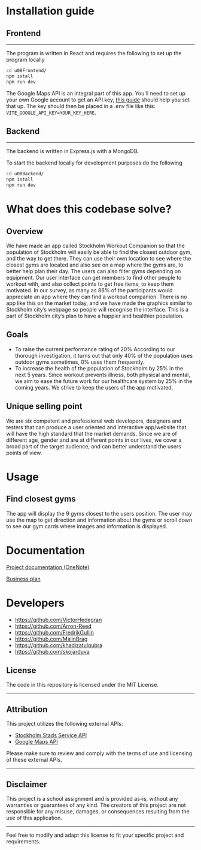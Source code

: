 # Installation guide
## Frontend
---
The program is written in React and requires the following to set up the program locally
```bash
cd u08Frontend/
npm istall
npm run dev
```
The Google Maps API is an integral part of this app. You'll need to set up your own Google account to get an API key, [this guide](https://developers.google.com/maps) should help you set that up. The key should then be placed in a .env file like this: `VITE_GOOGLE_API_KEY=YOUR_KEY_HERE`.
## Backend
---
The backend is written in Express.js with a MongoDB.

To start the backend locally for development purposes do the following
```bash
cd u08Backend/
npm istall
npm run dev
```
# What does this codebase solve?

## Overview
We have made an app called Stockholm Workout Companion so that the population of Stockholm will easily be able to find the closest outdoor gym, and the way to get there. They can use their own location to see where the closest gyms are located and also see on a map where the gyms are, to better help plan their day. 
The users can also filter gyms depending on equipment.
Our user interface can get members to find other people to workout with, and also collect points to get free items, to keep them motivated. In our survey, as many as 86% of the participants would appreciate an app where they can find a workout companion.
There is no app like this on the market today, and we have made the graphics similar to Stockholm city’s webpage so people will recognise the interface.
This is a part of Stockholm city’s plan to have a happier and healthier population.
## Goals
- To raise the current performance rating of 20% According to our thorough investigation, it turns out that only 40% of the population uses outdoor gyms sometimes, 0% uses them frequently.
- To increase the health of the population of Stockholm by 25% in the next 5 years. Since workout prevents illness, both physical and mental, we aim to ease the future work for our healthcare system by 25% in the coming years. We strive to keep the users of the app motivated.
## Unique selling point
We are six competent and professional web developers, designers and testers that can produce a user oriented and interactive app/website that will have the high standard that the market demands. Since we are of different age, gender and are at different points in our lives, we cover a broad part of the target audience, and can better understand the users points of view.

# Usage

## Find closest gyms
The app will display the 9 gyms closest to the users position. The user may use the map to get direction and information about the gyms or scroll down to see our gym cards where images and information is displayed.

# Documentation
[Project documentation (OneNote)](https://1drv.ms/o/s!AtmJd2tDQ-CNgSu68NDxDSZbgdKF)

[Business plan](https://docs.google.com/document/d/1w7-FuE6tZFyE6CDUOxONT7RMdXzNCmHFuLaj6N8IH1Q/edit?usp=sharing)

# Developers
- https://github.com/VictorHedegran
- https://github.com/Arron-Reed
- https://github.com/FredrikGullin
- https://github.com/MalinBrag
- https://github.com/khadizatulqubra
- https://github.com/skojarduva

## License

The code in this repository is licensed under the MIT License.

---

## Attribution

This project utilizes the following external APIs:

- [Stockholm Stads Service API](https://apigw.stockholm.se/noauth/virtualhittaservicedmz/rest/serviceunits)
- [Google Maps API](https://developers.google.com/maps)

Please make sure to review and comply with the terms of use and licensing of these external APIs.

---

## Disclaimer

This project is a school assignment and is provided as-is, without any warranties or guarantees of any kind. The creators of this project are not responsible for any misuse, damages, or consequences resulting from the use of this application.

---

Feel free to modify and adapt this license to fit your specific project and requirements.
